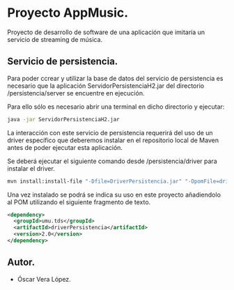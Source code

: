 # Proyecto AppMusic.

Proyecto de desarrollo de software de una aplicación que imitaría un servicio de 
streaming de música.

## Servicio de persistencia.

Para poder ccrear y utilizar la base de datos del servicio de persistencia es 
necesario que la aplicación ServidorPersistenciaH2.jar del directorio 
/persistencia/server se encuentre en ejecución.

Para ello sólo es necesario abrir una terminal en dicho directorio y ejecutar:

```bash
java -jar ServidorPersistenciaH2.jar
```

La interacción con este servicio de persistencia requerirá del uso de un driver
específico que deberemos instalar en el repositorio local de Maven antes de 
poder ejecutar esta aplicación.

Se deberá ejecutar el siguiente comando desde /persistencia/driver para instalar 
el driver.

```bash
mvn install:install‐file "-Dfile=DriverPersistencia.jar" "-DpomFile=driverPersistencia‐2.0.pom"
```

Una vez instalado se podrá se indica su uso en este proyecto añadiendolo al POM
utilizando el siguiente fragmento de texto.

```xml
<dependency>
  <groupId>umu.tds</groupId>
  <artifactId>driverPersistencia</artifactId>
  <version>2.0</version>
</dependency>
```

## Autor.

* Óscar Vera López.
